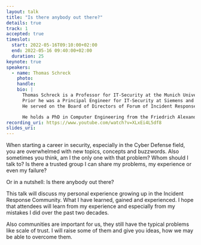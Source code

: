 ```yaml
---
layout: talk
title: "Is there anybody out there?"
details: true
track: 1
accepted: true
timeslot:
  start: 2022-05-16T09:10:00+02:00
  end: 2022-05-16 09:40:00+02:00
  duration: 25
keynote: true
speakers: 
  - name: Thomas Schreck
    photo: 
    handle: 
    bio: |
      Thomas Schreck is a Professor for IT-Security at the Munich University of Applied Sciences.
      Prior he was a Principal Engineer for IT-Security at Siemens and the Head of Siemens CERT.
      He served on the Board of Directors of Forum of Incident Response and Security Teams between 2015 and 2021and was the Chairman from 2017 to 2019.

      He holds a PhD in Computer Engineering from the Friedrich Alexander University Erlangen-Nuremberg and a Diploma in Computer Science from the University of Applied Sciences Landshut.
recording_uri: https://www.youtube.com/watch?v=XLxEi4L5df8
slides_uri: 
---
```


When starting a career in security, especially in the Cyber Defense field, you are overwhelmed with new topics, concepts and buzzwords.
Also sometimes you think, am I the only one with that problem?
Whom should I talk to? Is there a trusted group I can share my problems, my experience or even my failure?

Or in a nutshell: Is there anybody out there?

This talk will discuss my personal experience growing up in the Incident Response Community.
What I have learned, gained and experienced.
I hope that attendees will learn from my experience and especially from my mistakes I did over the past two decades.

Also communities are important for us, they still have the typical problems like scale of trust.
I will raise some of them and give you ideas, how we may be able to overcome them.
